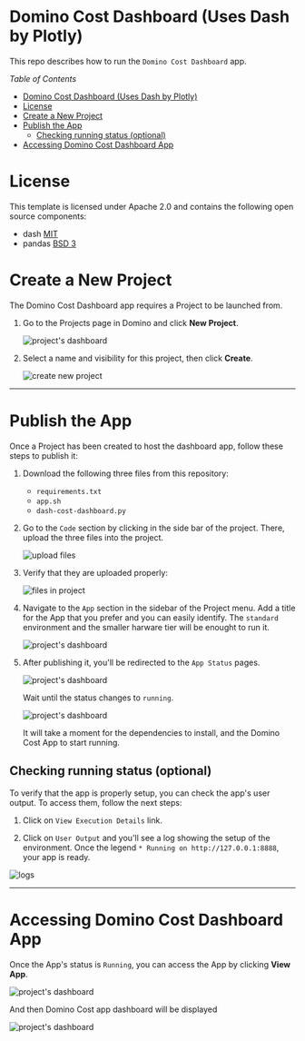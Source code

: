 # Domino Cost Dashboard (Uses Dash by Plotly)

This repo describes how to run the `Domino Cost Dashboard` app.

_Table of Contents_

- [Domino Cost Dashboard (Uses Dash by Plotly)](#domino-cost-dashboard-uses-dash-by-plotly)
- [License](#license)
- [Create a New Project](#create-a-new-project)
- [Publish the App](#publish-the-app)
  - [Checking running status (optional)](#checking-running-status-optional)
- [Accessing Domino Cost Dashboard App](#accessing-domino-cost-dashboard-app)


# License
This template is licensed under Apache 2.0 and contains the following open source components: 
* dash [MIT](https://github.com/plotly/dash/blob/dev/LICENSE)
* pandas [BSD 3](https://github.com/pandas-dev/pandas/blob/main/LICENSE)

# Create a New Project

The Domino Cost Dashboard app requires a Project to be launched from.

1. Go to the Projects page in Domino and click **New Project**.

   ![project's dashboard](/img/01.projectsDashboard.png)

2. Select a name and visibility for this project, then click **Create**.

   ![create new project](/img/02.createNewProject.png)

---
# Publish the App

Once a Project has been created to host the dashboard app, follow these steps to publish it:

1. Download the following three files from this repository:

   - `requirements.txt`
   - `app.sh`
   - `dash-cost-dashboard.py`

2. Go to the `Code` section by clicking in the side bar of the project. There, upload the three files into the project.

   ![upload files](/img/03.uploadFiles.png)


3. Verify that they are uploaded properly:

   ![files in project](/img/04.files.png)

3. Navigate to the `App` section in the sidebar of the Project menu. Add a title for the App that you prefer and you can easily identify. The `standard` environment and the smaller harware tier will be enought to run it.

   ![project's dashboard](/img/05.publishApp.png)

4. After publishing it, you'll be redirected to the `App Status` pages.

   ![project's dashboard](/img/06.runApp.png)

   Wait until the status changes to `running`.

   ![project's dashboard](/img/07.appStatus.png)

   It will take a moment for the dependencies to install, and the Domino Cost App to start running.

## Checking running status (optional)
  To verify that the app is properly setup, you can check the app's user output. To access them, follow the next steps:
   1. Click on `View Execution Details` link.

   2. Click on `User Output` and you'll see a log showing the setup of the environment. Once the legend `* Running on http://127.0.0.1:8888`, your app is ready.

   ![logs](/img/08.logs.png)

---

# Accessing Domino Cost Dashboard App

Once the App's status is `Running`, you can access the App by clicking **View App**.

   ![project's dashboard](/img/07.appStatus.png)

And then Domino Cost app dashboard will be displayed

   ![project's dashboard](/img/09.dahsboard.png)
